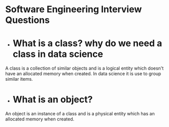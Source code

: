# Software Engineering Interview Questions

- # What is a class? why do we need a class in data science
A class is a collection of similar objects and is a logical entity which doesn't have an allocated memory when created. In data science it is use to group similar items.

- # What is an object?
An object is an instance of a class and is a physical entity which has an allocated memory when created.
